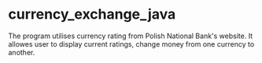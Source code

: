 # currency_exchange_java

The program utilises currency rating from Polish National Bank's website. It allowes user to display current ratings, change money from one currency to another.
